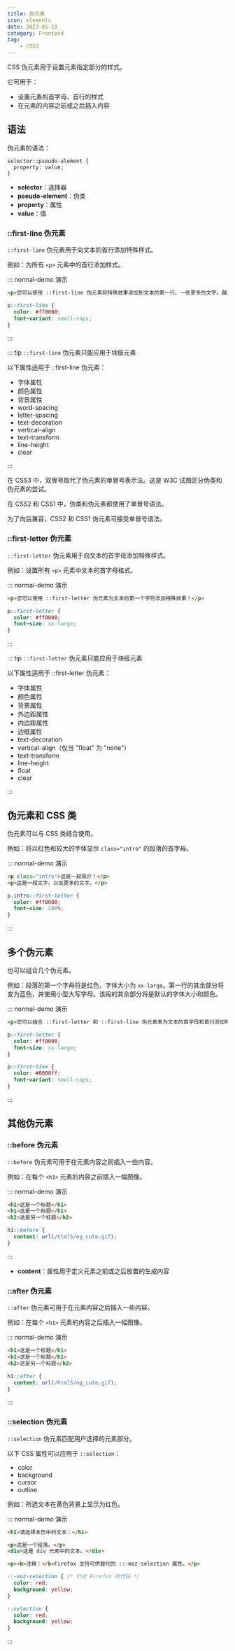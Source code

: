 ```yaml
---
title: 伪元素
icon: elements
date: 2023-05-18
category: Frontend
tag:
    - CSS3
---
```


CSS 伪元素用于设置元素指定部分的样式。

它可用于：

- 设置元素的首字母、首行的样式
- 在元素的内容之前或之后插入内容

## 语法

伪元素的语法：

```text
selector::pseudo-element {
  property: value;
}
```

- **selector**：选择器
- **pseudo-element**：伪类
- **property**：属性
- **value**：值

### ::first-line 伪元素

`::first-line` 伪元素用于向文本的首行添加特殊样式。

例如：为所有 `<p>` 元素中的首行添加样式。

::: normal-demo 演示

```html
<p>您可以使用 ::first-line 伪元素将特殊效果添加到文本的第一行。一些更多的文字。越来越多，越来越多，越来越多，越来越多，越来越多，越来越多，越来越多，越来越多，越来越多，越来越多。</p>
```

```css
p::first-line {
  color: #ff0000;
  font-variant: small-caps;
}
```

:::

::: tip
`::first-line` 伪元素只能应用于块级元素

以下属性适用于 ::first-line 伪元素：

- 字体属性
- 颜色属性
- 背景属性
- word-spacing
- letter-spacing
- text-decoration
- vertical-align
- text-transform
- line-height
- clear

:::

在 CSS3 中，双冒号取代了伪元素的单冒号表示法。这是 W3C 试图区分伪类和伪元素的尝试。

在 CSS2 和 CSS1 中，伪类和伪元素都使用了单冒号语法。

为了向后兼容，CSS2 和 CSS1 伪元素可接受单冒号语法。

### ::first-letter 伪元素

`::first-letter` 伪元素用于向文本的首字母添加特殊样式。

例如：设置所有 `<p>` 元素中文本的首字母格式。

::: normal-demo 演示

```html
<p>您可以使用 ::first-letter 伪元素为文本的第一个字符添加特殊效果！</p>
```

```css
p::first-letter {
  color: #ff0000;
  font-size: xx-large;
}
```

:::

::: tip
`::first-letter` 伪元素只能应用于块级元素

以下属性适用于 ::first-letter 伪元素：

- 字体属性
- 颜色属性
- 背景属性
- 外边距属性
- 内边距属性
- 边框属性
- text-decoration
- vertical-align（仅当 "float" 为 "none"）
- text-transform
- line-height
- float
- clear

:::

## 伪元素和 CSS 类

伪元素可以与 CSS 类结合使用。

例如：将以红色和较大的字体显示 `class="intro"` 的段落的首字母。

::: normal-demo 演示

```html
<p class="intro">这是一段简介！</p>
<p>这是一段文字。以及更多的文字。</p>
```

```css
p.intro::first-letter {
  color: #ff0000;
  font-size: 200%;
}  
```

:::

## 多个伪元素

也可以组合几个伪元素。

例如：段落的第一个字母将是红色，字体大小为 `xx-large`。第一行的其余部分将变为蓝色，并使用小型大写字母。该段的其余部分将是默认的字体大小和颜色。

::: normal-demo 演示

```html
<p>您可以结合 ::first-letter 和 ::first-line 伪元素来为文本的首字母和首行添加特殊效果！</p>
```

```css
p::first-letter {
  color: #ff0000;
  font-size: xx-large;
}

p::first-line {
  color: #0000ff;
  font-variant: small-caps;
}
```

:::

## 其他伪元素

### ::before 伪元素

`::before` 伪元素可用于在元素内容之前插入一些内容。

例如：在每个 `<h1>` 元素的内容之前插入一幅图像。

::: normal-demo 演示

```html
<h1>这是一个标题</h1>
<h1>这是一个标题</h1>
<h2>这是另一个标题</h2>
```

```css
h1::before {
  content: url(/html5/eg_cute.gif);
}
```

:::

- **content**：属性用于定义元素之前或之后放置的生成内容

### ::after 伪元素

`::after` 伪元素可用于在元素内容之后插入一些内容。

例如：在每个 `<h1>` 元素的内容之后插入一幅图像。

::: normal-demo 演示

```html
<h1>这是一个标题</h1>
<h1>这是一个标题</h1>
<h2>这是另一个标题</h2>
```

```css
h1::after {
  content: url(/html5/eg_cute.gif);
}
```

:::

### ::selection 伪元素

`::selection` 伪元素匹配用户选择的元素部分。

以下 CSS 属性可以应用于 `::selection`：

- color
- background
- cursor
- outline

例如：所选文本在黄色背景上显示为红色。

::: normal-demo 演示

```html
<h1>请选择本页中的文本：</h1>

<p>这是一个段落。</p>
<div>这是 div 元素中的文本。</div>

<p><b>注释：</b>Firefox 支持可供替代的 ::-moz-selection 属性。</p>
```

```css
::-moz-selection { /* 针对 Firefox 的代码 */
  color: red;
  background: yellow;
}

::selection {
  color: red;
  background: yellow;
}
```

:::

